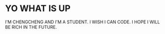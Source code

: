 # YO WHAT IS UP 
I'M CHENGCHENG AND I'M A STUDENT.
I WISH I CAN CODE.
I HOPE I WILL BE RICH IN THE FUTURE.
